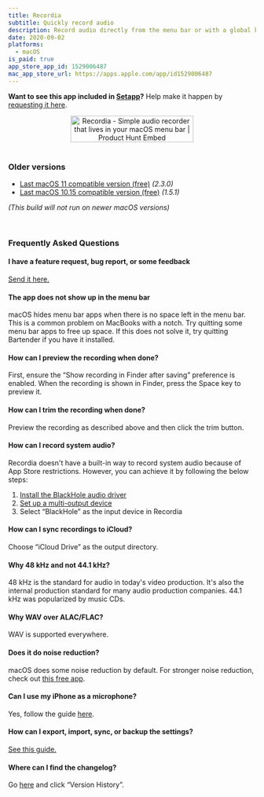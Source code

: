 ```yaml
---
title: Recordia
subtitle: Quickly record audio
description: Record audio directly from the menu bar or with a global keyboard shortcut.
date: 2020-09-02
platforms:
  - macOS
is_paid: true
app_store_app_id: 1529006487
mac_app_store_url: https://apps.apple.com/app/id1529006487
---
```


**Want to see this app included in [Setapp](https://setapp.com)?** Help make it happen by [requesting it here](https://support.setapp.com/hc/en-us/articles/213780569-Can-I-suggest-an-app-).

<div align="center">
	<a href="https://www.producthunt.com/posts/recordia?utm_source=badge-featured&utm_medium=badge&utm_souce=badge-recordia" target="_blank"><img src="https://api.producthunt.com/widgets/embed-image/v1/featured.svg?post_id=256507&theme=light" alt="Recordia - Simple audio recorder that lives in your macOS menu bar | Product Hunt Embed" style="width: 250px; height: 54px;" width="250" height="54" /></a>
</div>

<br>

### Older versions

- [Last macOS 11 compatible version (free)](https://github.com/sindresorhus/meta/files/8798113/Recordia.2.3.0.-.macOS.11.zip) *(2.3.0)*
- [Last macOS 10.15 compatible version (free)](https://github.com/sindresorhus/meta/files/6538283/Recordia.1.5.1.-.macOS.10.15.zip) *(1.5.1)*

*(This build will not run on newer macOS versions)*

<br>

<h3 id="faq">Frequently Asked Questions</h3>

#### I have a feature request, bug report, or some feedback

[Send it here.](https://sindresorhus.com/feedback/?product=Recordia&referrer=Website-FAQ)

#### The app does not show up in the menu bar

macOS hides menu bar apps when there is no space left in the menu bar. This is a common problem on MacBooks with a notch. Try quitting some menu bar apps to free up space. If this does not solve it, try quitting Bartender if you have it installed.

#### How can I preview the recording when done?

First, ensure the “Show recording in Finder after saving” preference is enabled. When the recording is shown in Finder, press the Space key to preview it.

#### How can I trim the recording when done?

Preview the recording as described above and then click the trim button.

<a id="record-system-audio"></a>
#### How can I record system audio?

Recordia doesn't have a built-in way to record system audio because of App Store restrictions. However, you can achieve it by following the below steps:

1. [Install the BlackHole audio driver](https://github.com/ExistentialAudio/BlackHole#installation-instructions)
2. [Set up a multi-output device](https://github.com/ExistentialAudio/BlackHole/wiki/Multi-Output-Device)
3. Select “BlackHole” as the input device in Recordia

#### How can I sync recordings to iCloud?

Choose “iCloud Drive” as the output directory.

#### Why 48 kHz and not 44.1 kHz?

48 kHz is the standard for audio in today's video production. It's also the internal production standard for many audio production companies. 44.1 kHz was popularized by music CDs.

#### Why WAV over ALAC/FLAC?

WAV is supported everywhere.

#### Does it do noise reduction?

macOS does some noise reduction by default. For stronger noise reduction, check out [this free app](https://www.utterly.app).

#### Can I use my iPhone as a microphone?

Yes, follow the guide [here](https://www.switchingtomac.com/tutorials/how-to-use-your-iphone-as-a-microphone-on-a-mac/).

#### How can I export, import, sync, or backup the settings?

[See this guide.](https://github.com/sindresorhus/guides/blob/main/backup-app-settings.md)

#### Where can I find the changelog?

Go [here](https://apps.apple.com/app/id1529006487) and click “Version History”.
